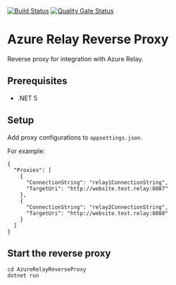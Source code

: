 [![Build Status](https://dev.azure.com/johnwatson484/John%20D%20Watson/_apis/build/status/Azure%20Relay%20Reverse%20Proxy?branchName=main)](https://dev.azure.com/johnwatson484/John%20D%20Watson/_build/latest?definitionId=51&branchName=main)
[![Quality Gate Status](https://sonarcloud.io/api/project_badges/measure?project=johnwatson484_azure-relay-reverse-proxy&metric=alert_status)](https://sonarcloud.io/dashboard?id=johnwatson484_azure-relay-reverse-proxy)

# Azure Relay Reverse Proxy

Reverse proxy for integration with Azure Relay.

## Prerequisites
- .NET 5

## Setup

Add proxy configurations to `appsettings.json`.

For example:

```
{
  "Proxies": [
    {
      "ConnectionString": "relay1ConnectionString",
      "TargetUri": "http://website.test.relay:8087"
    },
    {
      "ConnectionString": "relay2ConnectionString",
      "TargetUri": "http://website.test.relay:8088"
    }
  ]
}
```

## Start the reverse proxy

```
cd AzureRelayReverseProxy
dotnet run
```
